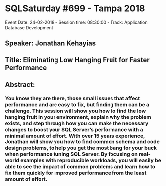 # SQLSaturday #699 - Tampa 2018
Event Date: 24-02-2018 - Session time: 08:30:00 - Track: Application  Database Development
## Speaker: Jonathan Kehayias
## Title: Eliminating Low Hanging Fruit for Faster Performance
## Abstract:
### You know they are there, those small issues that affect performance and are easy to fix, but finding them can be a challenge. This session will show you how to find the low hanging fruit in your environment, explain why the problem exists, and step through how you can make the necessary changes to boost your SQL Server’s performance with a minimal amount of effort.  With over 15 years experience, Jonathan will show you how to find common schema and code design problems, to help you get the most bang for your buck when performance tuning SQL Server. By focusing on real-world examples with reproducible workloads, you will easily be able to see the impact of common problems and learn how to fix them quickly for improved performance from the least amount of effort.
